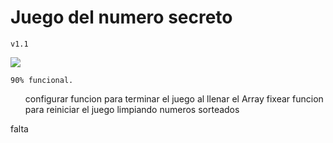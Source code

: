  
<h1>Juego del numero secreto</h1>

```v1.1```

  <p align="left">
   <img src="/Juego_Numero_v1.1/img/STATUS-EN-20DESAROLLO-green.png">
   </p>

```90% funcional.```
<ol>
configurar funcion para terminar el juego al llenar el Array
fixear funcion para reiniciar el juego limpiando numeros sorteados
</ol>
falta 




